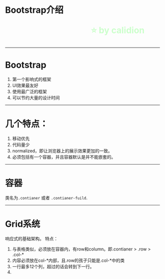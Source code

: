<!-- $theme: gaia -->

Bootstrap介绍<p style="text-align:right;font-size:28px;margin-right:50px;color:#cFc;">:star: by calidion</p>
===
---
Bootstrap
===
1. 第一个影响式的框架
2. UI效果最友好
3. 使用最广泛的框架
4. 可以节约大量的设计时间
---
几个特点：
===
1. 移动优先
2. 代码量少
3. normalized，即让浏览器上的展示效果更加的一致。
4. 必须包括有一个容器，并且容器默认是并不能嵌套的。

---
容器
===
类名为`.contianer` 或者 `.contianer-fuild`.

---

Grid系统
===
响应式的基础架构。
特点：
1. 与表格类似，必须放在容器内，有row和column。即.contianer > .row > .col-*
2. 内容必须放在col-*内部，且.row的孩子只能是.col-*中的类
3. 一行最多12个列，超过的话会转到下一行。
4. 




